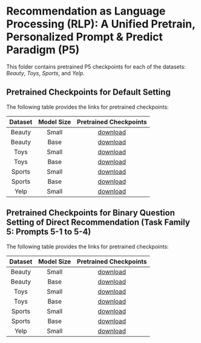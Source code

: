 # Recommendation as Language Processing (RLP): A Unified Pretrain, Personalized Prompt & Predict Paradigm (P5)

This folder contains pretrained P5 checkpoints for each of the datasets: *Beauty*, *Toys*, *Sports*, and *Yelp*.

## Pretrained Checkpoints for Default Setting
The following table provides the links for pretrained checkpoints:

| Dataset | Model Size | Pretrained Checkpoints |
| :---: | :---: | :---: |
| Beauty | Small | [download](https://drive.google.com/file/d/1uesez6E-q9WtS5VO07cXDoJDQz37oq0M/view?usp=sharing) |
| Beauty | Base | [download](https://drive.google.com/file/d/1pdp_yODghXwJpgz5-jsOT-nyKJJpKfqD/view?usp=sharing) |
| Toys | Small | [download](https://drive.google.com/file/d/1h1rlXFSbbTtzJqacRDcZBVdK-rl0JkLn/view?usp=sharing) |
| Toys | Base | [download](https://drive.google.com/file/d/151z5MqdFwMSYRFMqjKLUODj2WMZIRXKG/view?usp=sharing) |
| Sports | Small | [download](https://drive.google.com/file/d/1kXEj8twPCCwCOX52FWSWpBfUte28rTHP/view?usp=sharing) |
| Sports | Base | [download](https://drive.google.com/file/d/1Hb4gQK55v-atrkn_zYLDE-JaXbEZFtwb/view?usp=sharing) |
| Yelp | Small | [download](https://drive.google.com/file/d/1xxXiePkcDdXg695E1b19uW9yk3ts9AnS/view?usp=sharing) |


## Pretrained Checkpoints for Binary Question Setting of Direct Recommendation (Task Family 5: Prompts 5-1 to 5-4)
The following table provides the links for pretrained checkpoints:

| Dataset | Model Size | Pretrained Checkpoints |
| :---: | :---: | :---: |
| Beauty | Small | [download](https://drive.google.com/file/d/15-wtyOomZN39Mg65u4Zf3G86QOqkAQQJ/view?usp=sharing) |
| Beauty | Base | [download](https://drive.google.com/file/d/1a03ug4vLpfLRxqUnzdNs6r08EpILXMng/view?usp=sharing) |
| Toys | Small | [download](https://drive.google.com/file/d/15xfs_E25uN00UiSj2UXzdDDCEIFoEUlV/view?usp=sharing) |
| Toys | Base | [download](https://drive.google.com/file/d/1LBNLOGFEN3uGOQMicAVRVQgDk_Vtjfw4/view?usp=sharing) |
| Sports | Small | [download](https://drive.google.com/file/d/1hcuvLGK4Fb2wAYEbuTbZf1uoFxsHHJhF/view?usp=sharing) |
| Sports | Base | [download](https://drive.google.com/file/d/1s2DqP61dawjOj4-o-ZF6uXOMm1SP-gKw/view?usp=sharing) |
| Yelp | Small | [download](https://drive.google.com/file/d/1Mc6nXJPXih1mPz8l_BI-esznkyzBaHC5/view?usp=sharing) |
